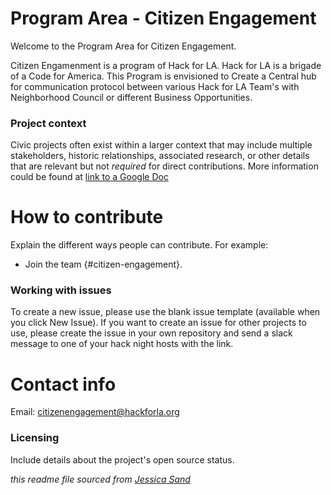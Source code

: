 # Program Area - Citizen Engagement

Welcome to the Program Area for Citizen Engagement. 

Citizen Engamenment is a program of Hack for LA. Hack for LA is a brigade of a Code for America. This Program is envisioned to Create a Central hub for communication protocol between various Hack for LA Team's with Neighborhood Council or different Business Opportunities.

### Project context

Civic projects often exist within a larger context that may include multiple stakeholders, historic relationships, associated research, or other details that are relevant but not *required* for direct contributions. More information could be found at [link to a Google Doc](https://drive.google.com/drive/folders/1iZjqmUPNCy0t54STBjX7Rc2s9nwzmt8Q)


# How to contribute

Explain the different ways people can contribute. For example:

- Join the team {#citizen-engagement}.

### Working with issues

To create a new issue, please use the blank issue template (available when you click New Issue).  If you want to create an issue for other projects to use, please create the issue in your own repository and send a slack message to one of your hack night hosts with the link.


# Contact info

Email: citizenengagement@hackforla.org


### Licensing

Include details about the project's open source status.

*this readme file sourced from [Jessica Sand](http://jessicasand.com/other-stuff/just-enough-docs/)*
